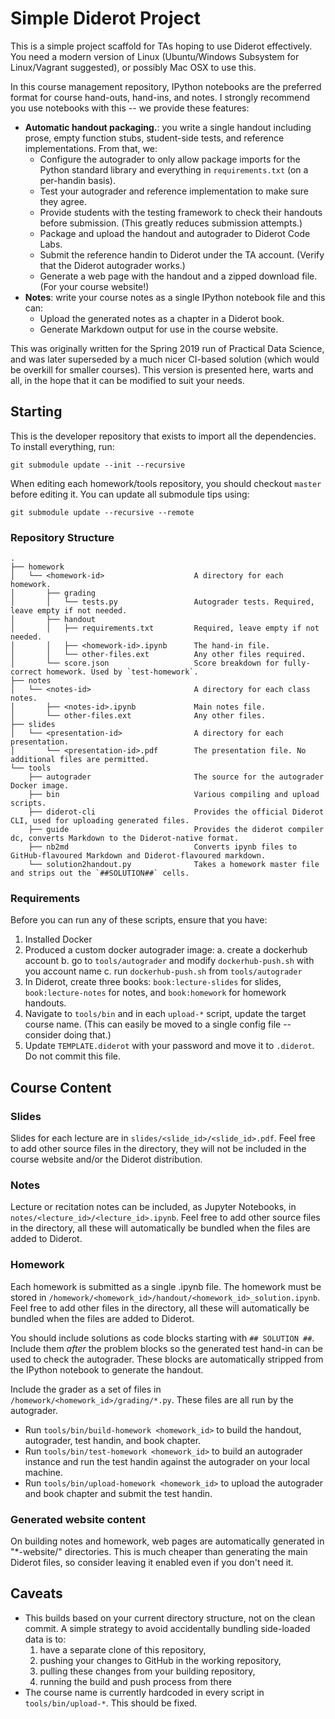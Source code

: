 # Simple Diderot Project

This is a simple project scaffold for TAs hoping to use Diderot effectively. You need a modern version of Linux (Ubuntu/Windows Subsystem for Linux/Vagrant suggested), or possibly Mac OSX to use this.

In this course management repository, IPython notebooks are the preferred format for course hand-outs, hand-ins, and notes. I strongly recommend you use notebooks with this -- we provide these features:

- **Automatic handout packaging.**: you write a single handout including prose, empty function stubs, student-side tests, and reference implementations. From that, we:
  - Configure the autograder to only allow package imports for the Python standard library and everything in `requirements.txt` (on a per-handin basis).
  - Test your autograder and reference implementation to make sure they agree.
  - Provide students with the testing framework to check their handouts before submission. (This greatly reduces submission attempts.)
  - Package and upload the handout and autograder to Diderot Code Labs.
  - Submit the reference handin to Diderot under the TA account. (Verify that the Diderot autograder works.)
  - Generate a web page with the handout and a zipped download file. (For your course website!)
- **Notes**: write your course notes as a single IPython notebook file and this can:
  - Upload the generated notes as a chapter in a Diderot book.
  - Generate Markdown output for use in the course website.

This was originally written for the Spring 2019 run of Practical Data Science, and was later superseded by a much nicer CI-based solution (which would be overkill for smaller courses). This version is presented here, warts and all, in the hope that it can be modified to suit your needs.

## Starting

This is the developer repository that exists to import all the dependencies. To install everything, run:

```
git submodule update --init --recursive
```

When editing each homework/tools repository, you should checkout `master` before editing it. You can update all submodule tips using:

```
git submodule update --recursive --remote
```

### Repository Structure

```
.
├── homework
│   └── <homework-id>                    A directory for each homework.
│       ├── grading
│       │   └── tests.py                 Autograder tests. Required, leave empty if not needed.
│       ├── handout
│       │   ├── requirements.txt         Required, leave empty if not needed.
│       │   ├── <homework-id>.ipynb      The hand-in file.
│       │   └── other-files.ext          Any other files required.
│       └── score.json                   Score breakdown for fully-correct homework. Used by `test-homework`.
├── notes
│   └── <notes-id>                       A directory for each class notes.
│       ├── <notes-id>.ipynb             Main notes file.
│       └── other-files.ext              Any other files.
├── slides
│   └── <presentation-id>                A directory for each presentation.
│       └── <presentation-id>.pdf        The presentation file. No additional files are permitted.
└── tools
    ├── autograder                       The source for the autograder Docker image.
    ├── bin                              Various compiling and upload scripts.
    ├── diderot-cli                      Provides the official Diderot CLI, used for uploading generated files.
    ├── guide                            Provides the diderot compiler dc, converts Markdown to the Diderot-native format.
    ├── nb2md                            Converts ipynb files to GitHub-flavoured Markdown and Diderot-flavoured markdown.
    └── solution2handout.py              Takes a homework master file and strips out the `##SOLUTION##` cells.
```

### Requirements

Before you can run any of these scripts, ensure that you have:

 1. Installed Docker
 2. Produced a custom docker autograder image:
   a. create a dockerhub account
   b. go to `tools/autograder` and modify `dockerhub-push.sh` with you account name
   c. run `dockerhub-push.sh` from `tools/autograder`
 3. In Diderot, create three books: `book:lecture-slides` for slides, `book:lecture-notes` for notes, and `book:homework` for homework handouts.
 4. Navigate to `tools/bin` and in each `upload-*` script, update the target course name. (This can easily be moved to a single config file -- consider doing that.)
 5. Update `TEMPLATE.diderot` with your password and move it to `.diderot`. Do not commit this file.

## Course Content

### Slides

Slides for each lecture are in `slides/<slide_id>/<slide_id>.pdf`. Feel free to add other source files in the directory, they will not be included in the course website and/or the Diderot distribution.

### Notes

Lecture or recitation notes can be included, as Jupyter Notebooks, in `notes/<lecture_id>/<lecture_id>.ipynb`. Feel free to add other source files in the directory, all these will automatically be bundled when the files are added to Diderot.

### Homework

Each homework is submitted as a single .ipynb file. The homework must be stored in `/homework/<homework_id>/handout/<homework_id>_solution.ipynb`. Feel free to add other files in the directory, all these will automatically be bundled when the files are added to Diderot.

You should include solutions as code blocks starting with `## SOLUTION ##`. Include them _after_ the problem blocks so the generated test hand-in can be used to check the autograder. These blocks are automatically stripped from the IPython notebook to generate the handout.

Include the grader as a set of files in `/homework/<homework_id>/grading/*.py`. These files are all run by the autograder.

- Run `tools/bin/build-homework <homework_id>` to build the handout, autograder, test handin, and book chapter.
- Run `tools/bin/test-homework <homework_id>` to build an autograder instance and run the test handin against the autograder on your local machine.
- Run `tools/bin/upload-homework <homework_id>` to upload the autograder and book chapter and submit the test handin.

### Generated website content

On building notes and homework, web pages are automatically generated in "*-website/" directories. This is much cheaper than generating the main Diderot files, so consider leaving it enabled even if you don't need it.

## Caveats

- This builds based on your current directory structure, not on the clean commit. A simple strategy to avoid accidentally bundling side-loaded data is to:
  1. have a separate clone of this repository,
  2. pushing your changes to GitHub in the working repository,
  3. pulling these changes from your building repository,
  4. running the build and push process from there
- The course name is currently hardcoded in every script in `tools/bin/upload-*`. This should be fixed.
